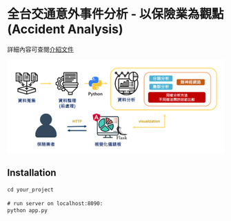 # 全台交通意外事件分析 - 以保險業為觀點 (Accident Analysis)

詳細內容可查閱<a href="static/data/人工智慧期末專題 - 全台交通意外事件分析(以保險業為觀點) - 成果展示.pdf" download>介紹文件</a>

![系統架構圖](static/img/系統架構圖.png)

## Installation
    cd your_project

    # run server on localhost:8090:
    python app.py
